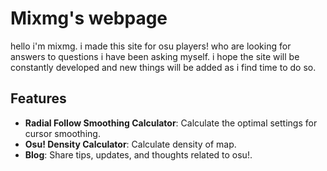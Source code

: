 # Mixmg's webpage

hello i'm mixmg. i made this site for osu players! who are looking for answers to questions i have been asking myself. i hope the site will be constantly developed and new things will be added as i find time to do so.

## Features

- **Radial Follow Smoothing Calculator**: Calculate the optimal settings for cursor smoothing.
- **Osu! Density Calculator**: Calculate density of map.
- **Blog**: Share tips, updates, and thoughts related to osu!.
